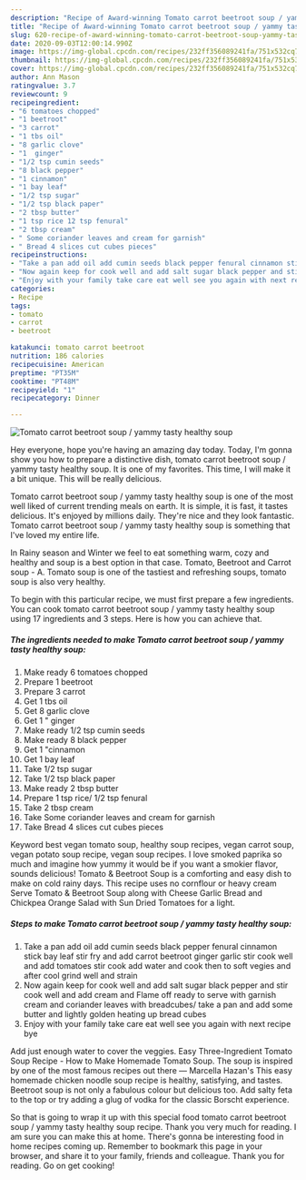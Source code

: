 ```yaml
---
description: "Recipe of Award-winning Tomato carrot beetroot soup / yammy tasty healthy soup"
title: "Recipe of Award-winning Tomato carrot beetroot soup / yammy tasty healthy soup"
slug: 620-recipe-of-award-winning-tomato-carrot-beetroot-soup-yammy-tasty-healthy-soup
date: 2020-09-03T12:00:14.990Z
image: https://img-global.cpcdn.com/recipes/232ff356089241fa/751x532cq70/tomato-carrot-beetroot-soup-yammy-tasty-healthy-soup-recipe-main-photo.jpg
thumbnail: https://img-global.cpcdn.com/recipes/232ff356089241fa/751x532cq70/tomato-carrot-beetroot-soup-yammy-tasty-healthy-soup-recipe-main-photo.jpg
cover: https://img-global.cpcdn.com/recipes/232ff356089241fa/751x532cq70/tomato-carrot-beetroot-soup-yammy-tasty-healthy-soup-recipe-main-photo.jpg
author: Ann Mason
ratingvalue: 3.7
reviewcount: 9
recipeingredient:
- "6 tomatoes chopped"
- "1 beetroot"
- "3 carrot"
- "1 tbs oil"
- "8 garlic clove"
- "1  ginger"
- "1/2 tsp cumin seeds"
- "8 black pepper"
- "1 cinnamon"
- "1 bay leaf"
- "1/2 tsp sugar"
- "1/2 tsp black paper"
- "2 tbsp butter"
- "1 tsp rice 12 tsp fenural"
- "2 tbsp cream"
- " Some coriander leaves and cream for garnish"
- " Bread 4 slices cut cubes pieces"
recipeinstructions:
- "Take a pan add oil add cumin seeds black pepper fenural cinnamon stick bay leaf stir fry and add carrot beetroot ginger garlic stir cook well and add tomatoes stir cook add water and cook then to soft vegies and after cool grind well and strain"
- "Now again keep for cook well and add salt sugar black pepper and stir cook well and add cream and Flame off ready to serve with garnish cream and coriander leaves with breadcubes/ take a pan and add some butter and lightly golden heating up bread cubes"
- "Enjoy with your family take care eat well see you again with next recipe bye"
categories:
- Recipe
tags:
- tomato
- carrot
- beetroot

katakunci: tomato carrot beetroot 
nutrition: 186 calories
recipecuisine: American
preptime: "PT35M"
cooktime: "PT48M"
recipeyield: "1"
recipecategory: Dinner

---
```



![Tomato carrot beetroot soup / yammy tasty healthy soup](https://img-global.cpcdn.com/recipes/232ff356089241fa/751x532cq70/tomato-carrot-beetroot-soup-yammy-tasty-healthy-soup-recipe-main-photo.jpg)

Hey everyone, hope you're having an amazing day today. Today, I'm gonna show you how to prepare a distinctive dish, tomato carrot beetroot soup / yammy tasty healthy soup. It is one of my favorites. This time, I will make it a bit unique. This will be really delicious.

Tomato carrot beetroot soup / yammy tasty healthy soup is one of the most well liked of current trending meals on earth. It is simple, it is fast, it tastes delicious. It's enjoyed by millions daily. They're nice and they look fantastic. Tomato carrot beetroot soup / yammy tasty healthy soup is something that I've loved my entire life.

In Rainy season and Winter we feel to eat something warm, cozy and healthy and soup is a best option in that case. Tomato, Beetroot and Carrot soup - A. Tomato soup is one of the tastiest and refreshing soups, tomato soup is also very healthy.


To begin with this particular recipe, we must first prepare a few ingredients. You can cook tomato carrot beetroot soup / yammy tasty healthy soup using 17 ingredients and 3 steps. Here is how you can achieve that.

<!--inarticleads1-->

##### The ingredients needed to make Tomato carrot beetroot soup / yammy tasty healthy soup:

1. Make ready 6 tomatoes chopped
1. Prepare 1 beetroot
1. Prepare 3 carrot
1. Get 1 tbs oil
1. Get 8 garlic clove
1. Get 1 &#34; ginger
1. Make ready 1/2 tsp cumin seeds
1. Make ready 8 black pepper
1. Get 1 &#34;cinnamon
1. Get 1 bay leaf
1. Take 1/2 tsp sugar
1. Take 1/2 tsp black paper
1. Make ready 2 tbsp butter
1. Prepare 1 tsp rice/ 1/2 tsp fenural
1. Take 2 tbsp cream
1. Take  Some coriander leaves and cream for garnish
1. Take  Bread 4 slices cut cubes pieces


Keyword best vegan tomato soup, healthy soup recipes, vegan carrot soup, vegan potato soup recipe, vegan soup recipes. I love smoked paprika so much and imagine how yummy it would be if you want a smokier flavor, sounds delicious! Tomato &amp; Beetroot Soup is a comforting and easy dish to make on cold rainy days. This recipe uses no cornflour or heavy cream Serve Tomato &amp; Beetroot Soup along with Cheese Garlic Bread and Chickpea Orange Salad with Sun Dried Tomatoes for a light. 

<!--inarticleads2-->

##### Steps to make Tomato carrot beetroot soup / yammy tasty healthy soup:

1. Take a pan add oil add cumin seeds black pepper fenural cinnamon stick bay leaf stir fry and add carrot beetroot ginger garlic stir cook well and add tomatoes stir cook add water and cook then to soft vegies and after cool grind well and strain
1. Now again keep for cook well and add salt sugar black pepper and stir cook well and add cream and Flame off ready to serve with garnish cream and coriander leaves with breadcubes/ take a pan and add some butter and lightly golden heating up bread cubes
1. Enjoy with your family take care eat well see you again with next recipe bye


Add just enough water to cover the veggies. Easy Three-Ingredient Tomato Soup Recipe - How to Make Homemade Tomato Soup. The soup is inspired by one of the most famous recipes out there — Marcella Hazan&#39;s This easy homemade chicken noodle soup recipe is healthy, satisfying, and tastes. Beetroot soup is not only a fabulous colour but delicious too. Add salty feta to the top or try adding a glug of vodka for the classic Borscht experience. 

So that is going to wrap it up with this special food tomato carrot beetroot soup / yammy tasty healthy soup recipe. Thank you very much for reading. I am sure you can make this at home. There's gonna be interesting food in home recipes coming up. Remember to bookmark this page in your browser, and share it to your family, friends and colleague. Thank you for reading. Go on get cooking!
